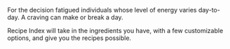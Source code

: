 For the decision fatigued individuals whose level of energy varies day-to-day.
A craving can make or break a day.

Recipe Index will take in the ingredients you have, with a few customizable options, and give you the recipes possible.

